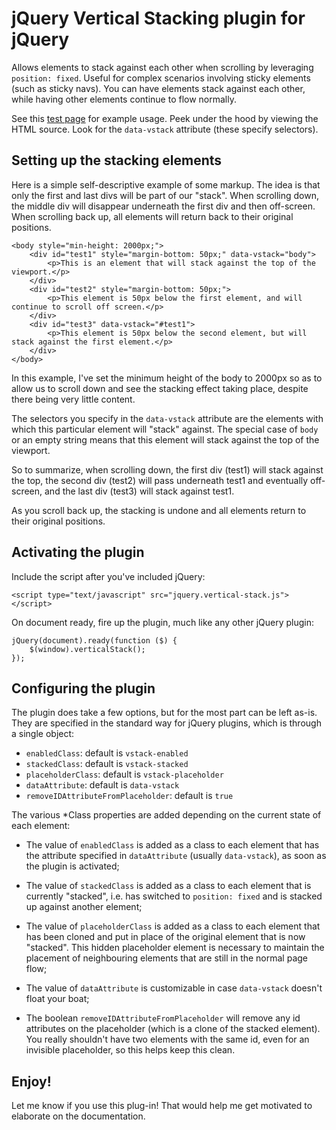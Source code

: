 # jQuery Vertical Stacking plugin for jQuery

Allows elements to stack against each other when scrolling by leveraging `position: fixed`. Useful for complex scenarios involving sticky elements (such as sticky navs). You can have elements stack against each other, while having other elements continue to flow normally.

See this [test page](http://matb33.github.com/jquery-vertical-stack/) for example usage. Peek under the hood by viewing the HTML source. Look for the `data-vstack` attribute (these specify selectors).

## Setting up the stacking elements

Here is a simple self-descriptive example of some markup. The idea is that only the first and last divs will be part of our "stack". When scrolling down, the middle div will disappear underneath the first div and then off-screen. When scrolling back up, all elements will return back to their original positions.

	<body style="min-height: 2000px;">
		<div id="test1" style="margin-bottom: 50px;" data-vstack="body">
			<p>This is an element that will stack against the top of the viewport.</p>
		</div>
		<div id="test2" style="margin-bottom: 50px;">
			<p>This element is 50px below the first element, and will continue to scroll off screen.</p>
		</div>
		<div id="test3" data-vstack="#test1">
			<p>This element is 50px below the second element, but will stack against the first element.</p>
		</div>
	</body>

In this example, I've set the minimum height of the body to 2000px so as to allow us to scroll down and see the stacking effect taking place, despite there being very little content.

The selectors you specify in the `data-vstack` attribute are the elements with which this particular element will "stack" against. The special case of `body` or an empty string means that this element will stack against the top of the viewport.

So to summarize, when scrolling down, the first div (test1) will stack against the top, the second div (test2) will pass underneath test1 and eventually off-screen, and the last div (test3) will stack against test1.

As you scroll back up, the stacking is undone and all elements return to their original positions.

## Activating the plugin

Include the script after you've included jQuery:

	<script type="text/javascript" src="jquery.vertical-stack.js"></script>

On document ready, fire up the plugin, much like any other jQuery plugin:

	jQuery(document).ready(function ($) {
		$(window).verticalStack();
	});

## Configuring the plugin

The plugin does take a few options, but for the most part can be left as-is. They are specified in the standard way for jQuery plugins, which is through a single object:

- `enabledClass`: default is `vstack-enabled`
- `stackedClass`: default is `vstack-stacked`
- `placeholderClass`: default is `vstack-placeholder`
- `dataAttribute`: default is `data-vstack`
- `removeIDAttributeFromPlaceholder`: default is `true`

The various *Class properties are added depending on the current state of each element:

- The value of `enabledClass` is added as a class to each element that has the attribute specified in `dataAttribute` (usually `data-vstack`), as soon as the plugin is activated;

- The value of `stackedClass` is added as a class to each element that is currently "stacked", i.e. has switched to `position: fixed` and is stacked up against another element;

- The value of `placeholderClass` is added as a class to each element that has been cloned and put in place of the original element that is now "stacked". This hidden placeholder element is necessary to maintain the placement of neighbouring elements that are still in the normal page flow;

- The value of `dataAttribute` is customizable in case `data-vstack` doesn't float your boat;

- The boolean `removeIDAttributeFromPlaceholder` will remove any id attributes on the placeholder (which is a clone of the stacked element). You really shouldn't have two elements with the same id, even for an invisible placeholder, so this helps keep this clean.

## Enjoy!

Let me know if you use this plug-in! That would help me get motivated to elaborate on the documentation.